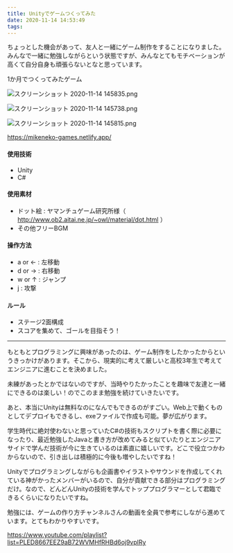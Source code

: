 ```yaml
---
title: Unityでゲームつくってみた
date: 2020-11-14 14:53:49
tags:
---
```


ちょっとした機会があって、友人と一緒にゲーム制作をすることになりました。みんなで一緒に勉強しながらという状態ですが、みんなとてもモチベーションが高くて自分自身も頑張らないとなと思っています。

1か月でつくってみたゲーム


![スクリーンショット 2020-11-14 145835.png](https://qiita-image-store.s3.ap-northeast-1.amazonaws.com/0/178351/52498ef1-a9d8-01b4-03dc-a4f4993d2183.png)

![スクリーンショット 2020-11-14 145738.png](https://qiita-image-store.s3.ap-northeast-1.amazonaws.com/0/178351/bf45dcbf-e1f8-0edb-e275-812608c151c4.png)

![スクリーンショット 2020-11-14 145815.png](https://qiita-image-store.s3.ap-northeast-1.amazonaws.com/0/178351/f688f7c4-7a60-24e8-7c34-ee0177692e3d.png)

https://mikeneko-games.netlify.app/

#### 使用技術
* Unity
* C#

#### 使用素材
* ドット絵 : ヤマンチュゲーム研究所様（ http://www.ob2.aitai.ne.jp/~owl/material/dot.html ）
* その他フリーBGM

#### 操作方法
* a or ← : 左移動
* d or → : 右移動
* w or ↑ : ジャンプ
* j : 攻撃

#### ルール
* ステージ2面構成
* スコアを集めて、ゴールを目指そう！

---

もともとプログラミングに興味があったのは、ゲーム制作をしたかったからというきっかけがあります。そこから、現実的に考えて厳しいと高校3年生で考えてエンジニアに進むことを決めました。

未練があったとかではないのですが、当時やりたかったことを趣味で友達と一緒にできるのは楽しい！のでこのまま勉強を続けていきたいです。

あと、本当にUnityは無料なのになんでもできるのがすごい。Web上で動くものとしてデプロイもできるし、exeファイルで作成も可能。夢が広がります。

学生時代に絶対使わないと思っていたC#の技術もスクリプトを書く際に必要になったり、最近勉強したJavaと書き方が改めてみると似ていたりとエンジニアサイドで学んだ技術が今に生きているのは素直に嬉しいです。どこで役立つかわからないので、引き出しは積極的に今後も増やしたいですね！

Unityでプログラミングしながらも企画書やイラストやサウンドを作成してくれている神がかったメンバーがいるので、自分が貢献できる部分はプログラミングだけ。なので、どんどんUnityの技術を学んでトッププログラマーとして君臨できるくらいになりたいですね。

勉強には、ゲームの作り方チャンネルさんの動画を全員で参考にしながら進めています。とてもわかりやすいです。

https://www.youtube.com/playlist?list=PLED8667EEZ9aB72WVMHfRHBd6oj9vplRy